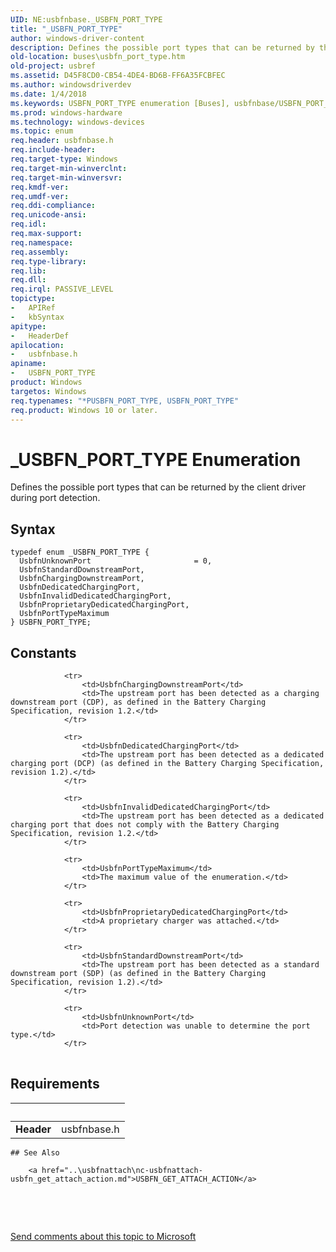 ```yaml
---
UID: NE:usbfnbase._USBFN_PORT_TYPE
title: "_USBFN_PORT_TYPE"
author: windows-driver-content
description: Defines the possible port types that can be returned by the client driver during port detection.
old-location: buses\usbfn_port_type.htm
old-project: usbref
ms.assetid: D45F8CD0-CB54-4DE4-BD6B-FF6A35FCBFEC
ms.author: windowsdriverdev
ms.date: 1/4/2018
ms.keywords: USBFN_PORT_TYPE enumeration [Buses], usbfnbase/USBFN_PORT_TYPE, usbfnbase/UsbfnInvalidDedicatedChargingPort, UsbfnChargingDownstreamPort, UsbfnInvalidDedicatedChargingPort, usbfnbase/UsbfnDedicatedChargingPort, _USBFN_PORT_TYPE, usbfnbase/UsbfnProprietaryDedicatedChargingPort, UsbfnProprietaryDedicatedChargingPort, USBFN_PORT_TYPE, usbfnbase/UsbfnUnknownPort, usbfnbase/UsbfnStandardDownstreamPort, buses.usbfn_port_type, UsbfnUnknownPort, UsbfnStandardDownstreamPort, usbfnbase/UsbfnChargingDownstreamPort, UsbfnDedicatedChargingPort, *PUSBFN_PORT_TYPE, UsbfnPortTypeMaximum, usbfnbase/UsbfnPortTypeMaximum
ms.prod: windows-hardware
ms.technology: windows-devices
ms.topic: enum
req.header: usbfnbase.h
req.include-header: 
req.target-type: Windows
req.target-min-winverclnt: 
req.target-min-winversvr: 
req.kmdf-ver: 
req.umdf-ver: 
req.ddi-compliance: 
req.unicode-ansi: 
req.idl: 
req.max-support: 
req.namespace: 
req.assembly: 
req.type-library: 
req.lib: 
req.dll: 
req.irql: PASSIVE_LEVEL
topictype:
-	APIRef
-	kbSyntax
apitype:
-	HeaderDef
apilocation:
-	usbfnbase.h
apiname:
-	USBFN_PORT_TYPE
product: Windows
targetos: Windows
req.typenames: "*PUSBFN_PORT_TYPE, USBFN_PORT_TYPE"
req.product: Windows 10 or later.
---
```


# _USBFN_PORT_TYPE Enumeration
Defines the possible port types that can be returned by the client driver during port detection.

## Syntax
````
typedef enum _USBFN_PORT_TYPE { 
  UsbfnUnknownPort                       = 0,
  UsbfnStandardDownstreamPort,
  UsbfnChargingDownstreamPort,
  UsbfnDedicatedChargingPort,
  UsbfnInvalidDedicatedChargingPort,
  UsbfnProprietaryDedicatedChargingPort,
  UsbfnPortTypeMaximum
} USBFN_PORT_TYPE;
````

## Constants

<table>
            
                <tr>
                    <td>UsbfnChargingDownstreamPort</td>
                    <td>The upstream port has been detected as a charging downstream port (CDP), as defined in the Battery Charging Specification, revision 1.2.</td>
                </tr>
            
                <tr>
                    <td>UsbfnDedicatedChargingPort</td>
                    <td>The upstream port has been detected as a dedicated charging port (DCP) (as defined in the Battery Charging Specification, revision 1.2).</td>
                </tr>
            
                <tr>
                    <td>UsbfnInvalidDedicatedChargingPort</td>
                    <td>The upstream port has been detected as a dedicated charging port that does not comply with the Battery Charging Specification, revision 1.2.</td>
                </tr>
            
                <tr>
                    <td>UsbfnPortTypeMaximum</td>
                    <td>The maximum value of the enumeration.</td>
                </tr>
            
                <tr>
                    <td>UsbfnProprietaryDedicatedChargingPort</td>
                    <td>A proprietary charger was attached.</td>
                </tr>
            
                <tr>
                    <td>UsbfnStandardDownstreamPort</td>
                    <td>The upstream port has been detected as a standard downstream port (SDP) (as defined in the Battery Charging Specification, revision 1.2).</td>
                </tr>
            
                <tr>
                    <td>UsbfnUnknownPort</td>
                    <td>Port detection was unable to determine the port type.</td>
                </tr>
</table>


## Requirements
| &nbsp; | &nbsp; |
| ---- |:---- |
| **Header** | usbfnbase.h |

    ## See Also

        <a href="..\usbfnattach\nc-usbfnattach-usbfn_get_attach_action.md">USBFN_GET_ATTACH_ACTION</a>

 

 

<a href="mailto:wsddocfb@microsoft.com?subject=Documentation%20feedback [usbref\buses]:%20USBFN_PORT_TYPE enumeration%20 RELEASE:%20(1/4/2018)&amp;body=%0A%0APRIVACY STATEMENT%0A%0AWe use your feedback to improve the documentation. We don't use your email address for any other purpose, and we'll remove your email address from our system after the issue that you're reporting is fixed. While we're working to fix this issue, we might send you an email message to ask for more info. Later, we might also send you an email message to let you know that we've addressed your feedback.%0A%0AFor more info about Microsoft's privacy policy, see http://privacy.microsoft.com/en-us/default.aspx." title="Send comments about this topic to Microsoft">Send comments about this topic to Microsoft</a>
